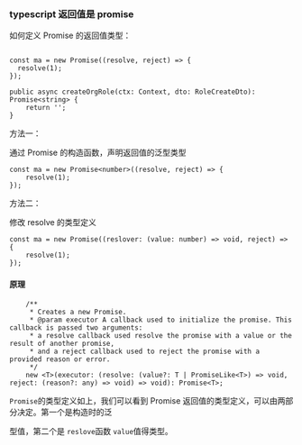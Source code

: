 ### typescript 返回值是 promise

如何定义 Promise 的返回值类型：

```tsx

const ma = new Promise((resolve, reject) => {
  resolve(1);
});

public async createOrgRole(ctx: Context, dto: RoleCreateDto): Promise<string> {
    return '';
}
```



方法一：

通过 Promise 的构造函数，声明返回值的泛型类型

```tsx
const ma = new Promise<number>((resolve, reject) => {
	resolve(1);
});
```



方法二：

修改 resolve 的类型定义

```tsx
const ma = new Promise((reslover: (value: number) => void, reject) => {
	resolve(1);
});

```



#### 原理

```tsx
    /**
     * Creates a new Promise.
     * @param executor A callback used to initialize the promise. This callback is passed two arguments:
     * a resolve callback used resolve the promise with a value or the result of another promise,
     * and a reject callback used to reject the promise with a provided reason or error.
     */
    new <T>(executor: (resolve: (value?: T | PromiseLike<T>) => void, reject: (reason?: any) => void) => void): Promise<T>;
```





`Promise`的类型定义如上，我们可以看到 Promise 返回值的类型定义，可以由两部分决定。第一个是构造时的泛

型值，第二个是 `reslove`函数 `value`值得类型。











